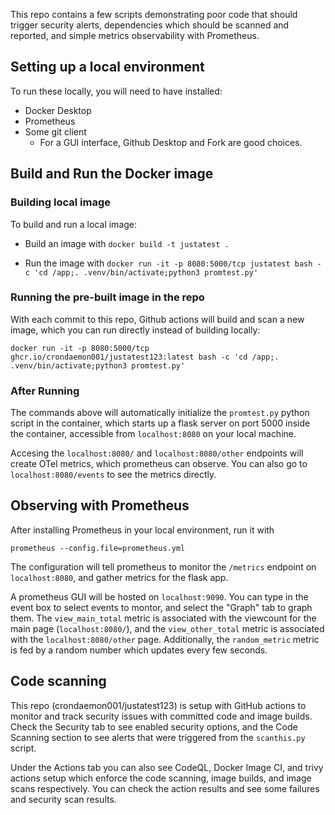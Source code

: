 
This repo contains a few scripts demonstrating poor code that should trigger security alerts, dependencies which should be scanned and reported, and simple metrics observability with Prometheus.

## Setting up a local environment

To run these locally, you will need to have installed:
 - Docker Desktop
 - Prometheus
 - Some git client
    - For a GUI interface, Github Desktop and Fork are good choices.

## Build and Run the Docker image

### Building local image

To build and run a local image:

 - Build an image with `docker build -t justatest .`

 - Run the image with `docker run -it -p 8080:5000/tcp justatest bash -c 'cd /app;. .venv/bin/activate;python3 promtest.py'`

### Running the pre-built image in the repo

With each commit to this repo, Github actions will build and scan a new image, which you can run directly instead of building locally:

`docker run -it -p 8080:5000/tcp ghcr.io/crondaemon001/justatest123:latest bash -c 'cd /app;. .venv/bin/activate;python3 promtest.py'`

### After Running

The commands above will automatically initialize the `promtest.py` python script in the container, which starts up a flask server on port 5000 inside the container, accessible from `localhost:8080` on your local machine.

Accesing the `localhost:8080/` and `localhost:8080/other` endpoints will create OTel metrics, which prometheus can observe.  You can also go to `localhost:8080/events` to see the metrics directly.

## Observing with Prometheus

After installing Prometheus in your local environment, run it with 

`prometheus --config.file=prometheus.yml` 

The configuration will tell prometheus to monitor the `/metrics` endpoint on `localhost:8080`, and gather metrics for the flask app.  

A prometheus GUI will be hosted on `localhost:9090`.  You can type in the event box to select events to montor, and select the "Graph" tab to graph them.  The `view_main_total` metric is associated with the viewcount for the main page (`localhost:8080/`), and the `view_other_total` metric is associated with the `localhost:8080/other` page.  Additionally, the `random_metric` metric is fed by a random number which updates every few seconds.

## Code scanning

This repo (crondaemon001/justatest123) is setup with GitHub actions to monitor and track security issues with committed code and image builds.  Check the Security tab to see enabled security options, and the Code Scanning section to see alerts that were triggered from the `scanthis.py` script.  

Under the Actions tab you can also see CodeQL, Docker Image CI, and trivy actions setup which enforce the code scanning, image builds, and image scans respectively.  You can check the action results and see some failures and security scan results.



